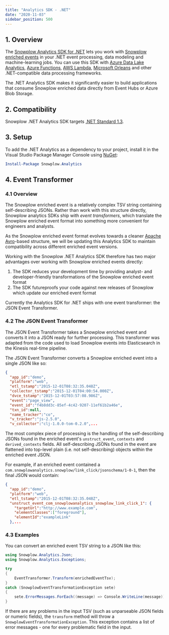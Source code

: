 ```yaml
---
title: "Analytics SDK - .NET"
date: "2020-11-03"
sidebar_position: 500
---
```


## 1. Overview

The [Snowplow Analytics SDK for .NET](https://github.com/snowplow/snowplow-dotnet-analytics-sdk) lets you work with [Snowplow enriched events](/docs/fundamentals/canonical-event/index.md) in your .NET event processing, data modeling and machine-learning jobs. You can use this SDK with [Azure Data Lake Analytics](https://azure.microsoft.com/en-gb/services/data-lake-analytics/), [Azure Functions](https://azure.microsoft.com/en-gb/services/functions/), [AWS Lambda](https://aws.amazon.com/lambda/), [Microsoft Orleans](https://dotnet.github.io/orleans/) and other .NET-compatible data processing frameworks.

The .NET Analytics SDK makes it significantly easier to build applications that consume Snowplow enriched data directly from Event Hubs or Azure Blob Storage.

## 2. Compatibility

Snowplow .NET Analytics SDK targets [.NET Standard 1.3](https://github.com/dotnet/standard/blob/master/docs/versions.md).

## 3. Setup

To add the .NET Analytics as a dependency to your project, install it in the Visual Studio Package Manager Console using [NuGet](https://www.nuget.org/):

```powershell
Install-Package Snowplow.Analytics
```

## 4. Event Transformer

### 4.1 Overview

The Snowplow enriched event is a relatively complex TSV string containing self-describing JSONs. Rather than work with this structure directly, Snowplow analytics SDKs ship with _event transformers_, which translate the Snowplow enriched event format into something more convenient for engineers and analysts.

As the Snowplow enriched event format evolves towards a cleaner [Apache Avro](https://avro.apache.org/)\-based structure, we will be updating this Analytics SDK to maintain compatibility across different enriched event versions.

Working with the Snowplow .NET Analytics SDK therefore has two major advantages over working with Snowplow enriched events directly:

1. The SDK reduces your development time by providing analyst- and developer-friendly transformations of the Snowplow enriched event format
2. The SDK futureproofs your code against new releases of Snowplow which update our enriched event format

Currently the Analytics SDK for .NET ships with one event transformer: the JSON Event Transformer.

### 4.2 The JSON Event Transformer

The JSON Event Transformer takes a Snowplow enriched event and converts it into a JSON ready for further processing. This transformer was adapted from the code used to load Snowplow events into Elasticsearch in the Kinesis real-time pipeline.

The JSON Event Transformer converts a Snowplow enriched event into a single JSON like so:

```json
{ 
  "app_id":"demo",
  "platform":"web",
  "etl_tstamp":"2015-12-01T08:32:35.048Z",
  "collector_tstamp":"2015-12-01T04:00:54.000Z",
  "dvce_tstamp":"2015-12-01T03:57:08.986Z",
  "event":"page_view",
  "event_id":"f4b8dd3c-85ef-4c42-9207-11ef61b2a46e",
  "txn_id":null,
  "name_tracker":"co",
  "v_tracker":"js-2.5.0",
  "v_collector":"clj-1.0.0-tom-0.2.0",...
```

The most complex piece of processing is the handling of the self-describing JSONs found in the enriched event's `unstruct_event`, `contexts` and `derived_contexts` fields. All self-describing JSONs found in the event are flattened into top-level plain (i.e. not self-describing) objects within the enriched event JSON.

For example, if an enriched event contained a `com.snowplowanalytics.snowplow/link_click/jsonschema/1-0-1`, then the final JSON would contain:

```json
{ 
  "app_id":"demo",
  "platform":"web",
  "etl_tstamp":"2015-12-01T08:32:35.048Z",
  "unstruct_event_com_snowplowanalytics_snowplow_link_click_1": {
    "targetUrl":"http://www.example.com",
    "elementClasses":["foreground"],
    "elementId":"exampleLink"
  },...
```

### 4.3 Examples

You can convert an enriched event TSV string to a JSON like this:

```csharp
using Snowplow.Analytics.Json;
using Snowplow.Analytics.Exceptions;

try
{
    EventTransformer.Transform(enrichedEventTsv);
}
catch (SnowplowEventTransformationException sete)
{
    sete.ErrorMessages.ForEach((message) => Console.WriteLine(message));
}
```

If there are any problems in the input TSV (such as unparseable JSON fields or numeric fields), the `transform` method will throw a `SnowplowEventTransformationException`. This exception contains a list of error messages - one for every problematic field in the input.
